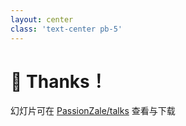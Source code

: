 ```yaml
---
layout: center
class: 'text-center pb-5'
---
```


# 🫶 Thanks！

<div>

幻灯片可在 [<logos-github-icon /> PassionZale/talks](https://github.com/PassionZale/talks) 查看与下载

</div>